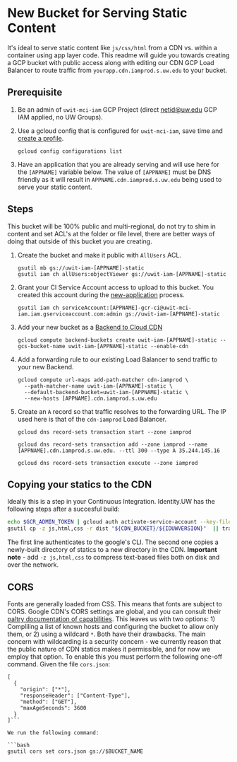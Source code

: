 # New Bucket for Serving Static Content

It's ideal to serve static content like `js/css/html` from a CDN vs. within a container using app layer code.  This readme will guide you towards creating a GCP bucket with public access along with editing our CDN GCP Load Balancer to route traffic from `yourapp.cdn.iamprod.s.uw.edu` to your bucket.

## Prerequisite

1. Be an admin of `uwit-mci-iam` GCP Project (direct netid@uw.edu GCP IAM applied, no UW Groups).

1. Use a gcloud config that is configured for `uwit-mci-iam`,  save time and [create a profile](new-gcloud-profile.md).

    ```
    gcloud config configurations list
    ```

1. Have an application that you are already serving and will use here for the `[APPNAME]` variable below.  The value of `[APPNAME]` must be DNS friendly as it will result in `APPNAME.cdn.iamprod.s.uw.edu` being used to serve your static content.

## Steps

This bucket will be 100% public and multi-regional, do not try to shim in content and set ACL's at the folder or file level, there are better ways of doing that outside of this bucket you are creating.

1. Create the bucket and make it public with `AllUsers` ACL.

    ```
    gsutil mb gs://uwit-iam-[APPNAME]-static
    gsutil iam ch allUsers:objectViewer gs://uwit-iam-[APPNAME]-static
    ```

1. Grant your CI Service Account access to upload to this bucket.  You created this account during the [new-application](new-application.md) process.

    ```
    gsutil iam ch serviceAccount:[APPNAME]-gcr-ci@uwit-mci-iam.iam.gserviceaccount.com:admin gs://uwit-iam-[APPNAME]-static
    ```

1. Add your new bucket as a [Backend to Cloud CDN](https://cloud.google.com/load-balancing/docs/backend-bucket)

    ```
    gcloud compute backend-buckets create uwit-iam-[APPNAME]-static --gcs-bucket-name uwit-iam-[APPNAME]-static --enable-cdn
    ```

1. Add a forwarding rule to our existing Load Balancer to send traffic to your new Backend.

    ```
    gcloud compute url-maps add-path-matcher cdn-iamprod \
      --path-matcher-name uwit-iam-[APPNAME]-static \
      --default-backend-bucket=uwit-iam-[APPNAME]-static \
      --new-hosts [APPNAME].cdn.iamprod.s.uw.edu
    ```

1. Create an `A` record so that traffic resolves to the forwarding URL.  The IP used here is that of the `cdn-iamprod` Load Balancer.

    ```
    gcloud dns record-sets transaction start --zone iamprod

    gcloud dns record-sets transaction add --zone iamprod --name [APPNAME].cdn.iamprod.s.uw.edu. --ttl 300 --type A 35.244.145.16

    gcloud dns record-sets transaction execute --zone iamprod
    ```
## Copying your statics to the CDN

Ideally this is a step in your Continuous Integration. Identity.UW has the following steps after a succesful build:

```bash
echo $GCR_ADMIN_TOKEN | gcloud auth activate-service-account --key-file=-
gsutil cp -z js,html,css -r dist "${CDN_BUCKET}/${IDUWVERSION}"  || travis_terminate 1
```

The first line authenticates to the google's CLI. The second one copies a newly-built directory of statics to a new directory in the CDN. **Important note** - add `-z js,html,css` to compress text-based files both on disk and over the network.

## CORS

Fonts are generally loaded from CSS. This means that fonts are subject to CORS. Google CDN's CORS settings are global, and you can consult their [paltry documentation of capabilities](https://cloud.google.com/storage/docs/configuring-cors). This leaves us with two options: 1) Compliling a list of known hosts and configuring the bucket to allow only them, or 2) using a wildcard `*`. Both have their drawbacks. The main concern with wildcarding is a security concern - we currently reason that the public nature of CDN statics makes it permissible, and for now we employ that option. To enable this you must perform the following one-off command. Given the file `cors.json`:

```
[
  {
    "origin": ["*"],
    "responseHeader": ["Content-Type"],
    "method": ["GET"],
    "maxAgeSeconds": 3600
  }
]```

We run the following command: 

```bash
gsutil cors set cors.json gs://$BUCKET_NAME
```

